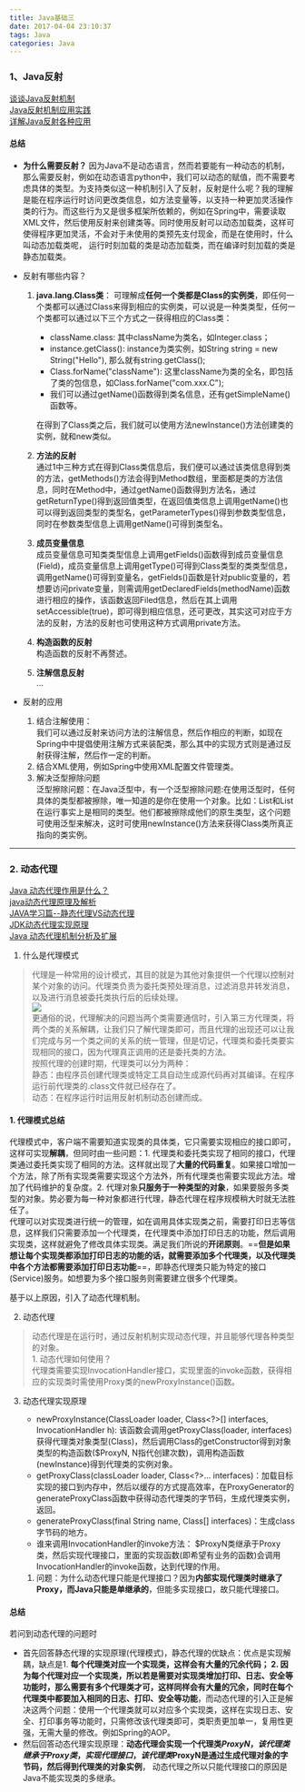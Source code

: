 ```yaml
---
title: Java基础三
date: 2017-04-04 23:10:37
tags: Java
categories: Java
---
```


### 1、Java反射  
[谈谈Java反射机制](http://www.jianshu.com/p/6277c1f9f48d#)  
[Java反射机制应用实践](http://www.ziwenxie.site/2017/03/22/java-reflection/)  
[详解Java反射各种应用](https://github.com/byhieg/JavaTutorial/tree/master/src/main/java/cn/byhieg/reflectiontutorial)  
#### 总结
- **为什么需要反射？** 因为Java不是动态语言，然而若要能有一种动态的机制，那么需要反射，例如在动态语言python中，我们可以动态的赋值，而不需要考虑具体的类型。为支持类似这一种机制引入了反射，反射是什么呢？我的理解是能在程序运行时访问更改类信息，如方法变量等，以支持一种更加灵活操作类的行为。而这些行为又是很多框架所依赖的，例如在Spring中，需要读取XML文件，然后使用反射来创建类等。同时使用反射可以动态加载类，这样可使得程序更加灵活，不会对于未使用的类预先支付现金，而是在使用时，什么叫动态加载类呢， 运行时刻加载的类是动态加载类，而在编译时刻加载的类是静态加载类。  
- 反射有哪些内容？
    1. **java.lang.Class类**： 可理解成**任何一个类都是Class的实例类**，即任何一个类都可以通过Class来得到相应的实例类，可以说是一种类类型，任何一个类都可以通过以下三个方式之一获得相应的Class类：  
        - className.class: 其中className为类名，如Integer.class；  
        - instance.getClass(): instance为类实例，如String string = new String("Hello"), 那么就有string.getClass();  
        - Class.forName("className"): 这里className为类的全名，即包括了类的包信息，如Class.forName("com.xxx.C");  
        - 我们可以通过getName()函数得到类名信息，还有getSimpleName()函数等。  

        在得到了Class类之后，我们就可以使用方法newInstance()方法创建类的实例，就和new类似。  
    2. **方法的反射**  
    通过1中三种方式在得到Class类信息后，我们便可以通过该类信息得到类的方法，getMethods()方法会得到Method数组，里面都是类的方法信息，同时在Method中，通过getName()函数得到方法名，通过getReturnType()得到返回值类型，在返回值类信息上调用getName()也可以得到返回类型的类型名，getParameterTypes()得到参数类型信息，同时在参数类型信息上调用getName()可得到类型名。  
    
    3. **成员变量信息**  
    成员变量信息可知类类型信息上调用getFields()函数得到成员变量信息(Field)，成员变量信息上调用getType()可得到Class类型的类类型信息，调用getName()可得到变量名，getFields()函数是针对public变量的，若想要访问private变量，则需调用getDeclaredFields(methodName)函数进行相应的操作，该函数返回Filed信息，然后在其上调用setAccessible(true)，即可得到相应信息，还可更改，其实这可对应于方法的反射，方法的反射也可使用这种方式调用private方法。  
    
    4. **构造函数的反射**  
    构造函数的反射不再赘述。  
    
    5. **注解信息反射**  
    ...
    
- 反射的应用  
    1. 结合注解使用：  
    我们可以通过反射来访问方法的注解信息，然后作相应的判断，如现在Spring中中提倡使用注解方式来装配类，那么其中的实现方式则是通过反射获得注解，然后作一定的判断。  
    2. 结合XML使用，例如Spring中使用XML配置文件管理类。  
    3. 解决泛型擦除问题  
    泛型擦除问题：在Java泛型中，有一个泛型擦除问题:在使用泛型时，任何具体的类型都被擦除，唯一知道的是你在使用一个对象。比如：List<String>和List<Integer>在运行事实上是相同的类型。他们都被擦除成他们的原生类型，这个问题可使用泛型来解决，这时可使用newInstance()方法来获得Class类所真正指向的类实例。  


---  
### 2. 动态代理  

[Java 动态代理作用是什么？](https://www.zhihu.com/question/20794107)  
[java动态代理原理及解析](http://blog.csdn.net/scplove/article/details/52451899)  
[ JAVA学习篇--静态代理VS动态代理](http://blog.csdn.net/hejingyuan6/article/details/36203505)  
[JDK动态代理实现原理](http://rejoy.iteye.com/blog/1627405)  
[Java 动态代理机制分析及扩展](https://www.ibm.com/developerworks/cn/java/j-lo-proxy1/#ibm-pcon)   

1. 什么是代理模式  
> 代理是一种常用的设计模式，其目的就是为其他对象提供一个代理以控制对某个对象的访问。代理类负责为委托类预处理消息，过滤消息并转发消息，以及进行消息被委托类执行后的后续处理。   
![](http://img.blog.csdn.net/20140701192620959?watermark/2/text/aHR0cDovL2Jsb2cuY3Nkbi5uZXQvaGVqaW5neXVhbjY=/font/5a6L5L2T/fontsize/400/fill/I0JBQkFCMA==/dissolve/70/gravity/Center)  
> 更通俗的说，代理解决的问题当两个类需要通信时，引入第三方代理类，将两个类的关系解耦，让我们只了解代理类即可，而且代理的出现还可以让我们完成与另一个类之间的关系的统一管理，但是切记，代理类和委托类要实现相同的接口，因为代理真正调用的还是委托类的方法。  
> 按照代理的创建时期，代理类可以分为两种：   
>   静态：由程序员创建代理类或特定工具自动生成源代码再对其编译。在程序运行前代理类的.class文件就已经存在了。  
>   动态：在程序运行时运用反射机制动态创建而成。

#### 1. 代理模式总结  
代理模式中，客户端不需要知道实现类的具体类，它只需要实现相应的接口即可，这样可实现**解耦**，但同时由一些问题：1. 代理类和委托类实现了相同的接口，代理类通过委托类实现了相同的方法。这样就出现了**大量的代码重复**。如果接口增加一个方法，除了所有实现类需要实现这个方法外，所有代理类也需要实现此方法。增加了代码维护的复杂度。2. 代理对象**只服务于一种类型的对象**，如果要服务多类型的对象。势必要为每一种对象都进行代理，静态代理在程序规模稍大时就无法胜任了。  
代理可以对实现类进行统一的管理，如在调用具体实现类之前，需要打印日志等信息，这样我们只需要添加一个代理类，在代理类中添加打印日志的功能，然后调用实现类，这样就避免了修改具体实现类。满足我们所说的**开闭原则**。==**但是如果想让每个实现类都添加打印日志的功能的话，就需要添加多个代理类，以及代理类中各个方法都需要添加打印日志功能**==，即静态代理类只能为特定的接口(Service)服务。如想要为多个接口服务则需要建立很多个代理类。  

基于以上原因，引入了动态代理机制。  

2. 动态代理
> 动态代理是在运行时，通过反射机制实现动态代理，并且能够代理各种类型的对象。  
    1. 动态代理如何使用？  
    代理类需要实现InvocationHandler接口，实现里面的invoke函数，获得相应的实现类时需使用Proxy类的newProxyInstance()函数。  


3. 动态代理实现原理  

    - newProxyInstance(ClassLoader loader,  Class<?>[] interfaces, InvocationHandler h): 该函数会调用getProxyClass(loader, interfaces)获得代理类对象类型(Class)，然后调用Class的getConstructor得到对象类型的构造函数($ProxyN, N指代创建次数)，调用构造函数(newInstance)得到代理类的实例对象。  
    - getProxyClass(classLoader loader, Class<?>... interfaces)：加载目标实现的接口到内存中，然后以缓存的方式提高效率，在ProxyGenerator的generateProxyClass函数中获得动态代理类的字节码，生成代理类实例，返回。  
    - generateProxyClass(final String name, Class[] interfaces)：生成class字节码的地方。   
    - 谁来调用InvocationHandler的invoke方法： $ProxyN类继承于Proxy类，然后实现代理接口，里面的实现函数(即希望有业务的函数)会调用InvocationHandler的invoke函数，达到代理的作用。  
    
    1. 问题：为什么动态代理只能是代理接口？因为**内部实现代理类时继承了Proxy，而Java只能是单继承的**，但能多实现接口，故只能代理接口。  


#### 总结  
若问到动态代理的问题时  
- 首先回答静态代理的实现原理(代理模式)，静态代理的优缺点：优点是实现解耦，缺点是1. **每个代理类对应一个实现类，这样会有大量的冗余代码； 2. 因为每个代理对应一个实现类，所以若是需要对实现类增加打印、日志、安全等功能时，那么需要有多个代理类才可，这样同样会有大量的冗余，同时在每个代理类中都要加入相同的日志、打印、安全等功能**，而动态代理的引入正是解决这两个问题：使用一个代理类就可以对应多个实现类，这样在实现日志、安全、打印事务等功能时，只需修改该代理类即可，类职责更加单一，复用性更强，无需大量的修改。例如Spring的AOP。  
- 然后回答动态代理实现原理：**动态代理会实现一个代理类$ProxyN，该代理类继承于Proxy类，实现代理接口，该代理类$ProxyN是通过生成代理对象的字节码，然后得到代理类的对象实例**， 动态代理之所以只能代理接口的原因是Java不能实现类的多继承。
